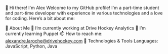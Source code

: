 👋 Hi there! I'm Alex
Welcome to my GitHub profile! I'm a part-time student and part-time developer with experience in various technologies and a love for coding. Here’s a bit about me:

🌟 About Me
🔭 I’m currently working at Drive Hockey Analytics
🌱 I’m currently learning Puppet 
📫 How to reach me: alexandre.laroche@drivehockey.com
🔧 Technologies & Tools
Languages: JavaScript, Python, Java
